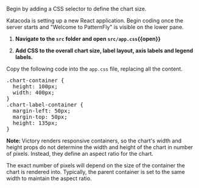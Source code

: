 Begin by adding a CSS selector to define the chart size.

Katacoda is setting up a new React application. Begin coding once the server
starts and "Welcome to PatternFly" is visible on the lower pane.

1) <strong>Navigate to the `src` folder and open `src/app.css`{{open}}</strong>

2) <strong>Add CSS to the overall chart size, label layout, axis labels and
legend labels.</strong>

Copy the following code into the `app.css` file, replacing all the content.

<pre class="file" data-filename="src/app.css" data-target="replace">
.chart-container {
  height: 100px;
  width: 400px;
}
.chart-label-container {
  margin-left: 50px;
  margin-top: 50px;
  height: 135px;
}
</pre>

<strong>Note: </strong>Victory renders responsive containers, so the chart's
width and height props do not determine the width and height of the chart in
number of pixels. Instead, they define an aspect ratio for the chart.

The exact number of pixels will depend on the size of the container the chart is
rendered into. Typically, the parent container is set to the same width to
maintain the aspect ratio.
